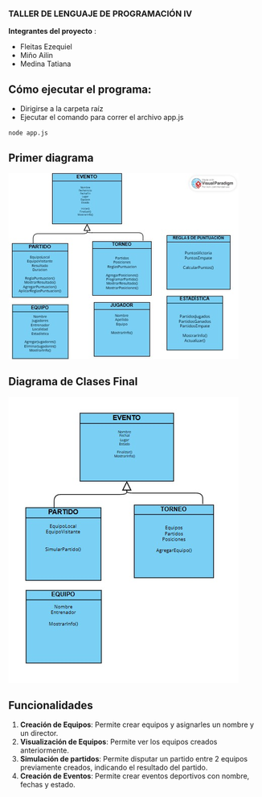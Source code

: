 ### TALLER DE LENGUAJE DE PROGRAMACIÓN IV

**Integrantes del proyecto** :
* Fleitas Ezequiel
* Miño Ailin
* Medina Tatiana


## Cómo ejecutar el programa: 
 * Dirigirse a la carpeta raíz
 * Ejecutar el comando para correr el archivo app.js

 ```bash
 node app.js
 ```


## Primer diagrama
<img src="diagrama.jpeg">

## Diagrama de Clases Final
 <img src="diagrama2.jpeg">


## Funcionalidades
1. **Creación de Equipos**: Permite crear equipos y asignarles un nombre y un director.
2. **Visualización de Equipos**: Permite ver los equipos creados anteriormente.
3. **Simulación de partidos**: Permite disputar un partido entre 2 equipos previamente creados, indicando el resultado del partido.
4. **Creación de Eventos**: Permite crear eventos deportivos con nombre, fechas y estado.
